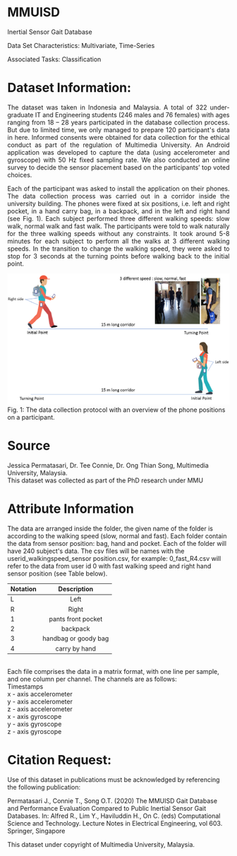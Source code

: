 # MMUISD
Inertial Sensor Gait Database 

<p> Data Set Characteristics:  Multivariate, Time-Series </p>
<p> Associated Tasks: Classification </p>

<h1> Dataset Information: </h1>
<p align="justify">
The dataset was taken in Indonesia and Malaysia. A total of 322 under-graduate IT and Engineering students (246 males and 76 females) with ages ranging from 18 – 28 years participated in the database collection process. But due to limited time, we only managed to prepare 120 participant's data in here. Informed consents were obtained for data collection for the ethical conduct as part of the regulation of Multimedia University. An Android application was developed to capture the data (using accelerometer and gyroscope) with 50 Hz fixed sampling rate. We also conducted an online survey to decide the sensor placement based on the participants’ top voted choices. 
 </p> 
 <p align="justify">
Each of the participant was asked to install the application on their phones. The data collection process was carried out in a corridor inside the university building. The phones were fixed at six positions, i.e. left and right pocket, in a hand carry bag, in a backpack, and in the left and right hand (see Fig. 1). Each subject performed three different walking speeds: slow walk, normal walk and fast walk. The participants were told to walk naturally for the three walking speeds without any constraints. It took around 5-8 minutes for each subject to perform all the walks at 3 different walking speeds. In the transition to change the walking speed, they were asked to stop for 3 seconds at the turning points before walking back to the initial point. 
</p>

![alt test](images/protocol_update1.png)
Fig. 1: The data collection protocol with an overview of the phone positions on a participant.

<h1> Source </h1>
<p> Jessica Permatasari, Dr. Tee Connie, Dr. Ong Thian Song, Multimedia University, Malaysia. <br/> 
 This dataset was collected as part of the PhD research under MMU</p>

<h1> Attribute Information </h1>
<p> The data are arranged inside the folder, the given name of the folder is according to the walking speed (slow, normal and fast). Each folder contain the data from sensor position: bag, hand and pocket. Each of the folder will have 240 subject's data. The csv files will be names with the userid_walkingspeed_sensor position.csv, for example: 0_fast_R4.csv will refer to the data from user id 0 with fast walking speed and right hand sensor position (see Table below).

| Notation      | Description             | 
| ------------- |:-----------------------:| 
| L             | Left                    |
| R             | Right                   |  
| 1             | pants front pocket      |
| 2             | backpack                |
| 3             | handbag or goody bag    |
| 4             | carry by hand           |

<br/> Each file comprises the data in a matrix format, with one line per sample, and one column per channel. The channels are as follows:<br/>
Timestamps <br/>
x - axis accelerometer <br/>
y - axis accelerometer <br/>
z - axis accelerometer <br/>
x - axis gyroscope <br/>
y - axis gyroscope <br/>
z - axis gyroscope <br/>
</p>


<h1> Citation Request: </h1>

<p> Use of this dataset in publications must be acknowledged by referencing the following publication: </p>
<p>Permatasari J., Connie T., Song O.T. (2020) The MMUISD Gait Database and Performance Evaluation Compared to Public Inertial Sensor Gait Databases. In: Alfred R., Lim Y., Haviluddin H., On C. (eds) Computational Science and Technology. Lecture Notes in Electrical Engineering, vol 603. Springer, Singapore </p> 

This dataset under copyright of Multimedia University, Malaysia. 

